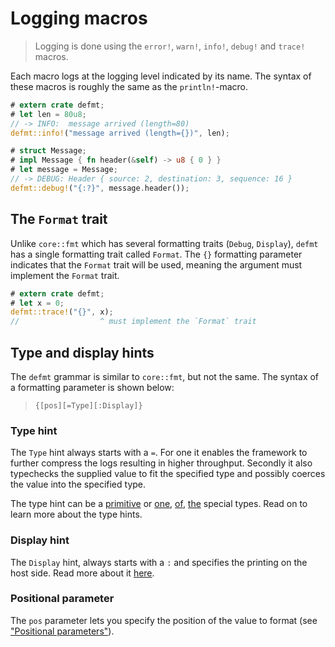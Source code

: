# Logging macros

> Logging is done using the `error!`, `warn!`, `info!`, `debug!` and `trace!` macros.

Each macro logs at the logging level indicated by its name.
The syntax of these macros is roughly the same as the `println!`-macro.

``` rust
# extern crate defmt;
# let len = 80u8;
// -> INFO:  message arrived (length=80)
defmt::info!("message arrived (length={})", len);

# struct Message;
# impl Message { fn header(&self) -> u8 { 0 } }
# let message = Message;
// -> DEBUG: Header { source: 2, destination: 3, sequence: 16 }
defmt::debug!("{:?}", message.header());
```

## The `Format` trait

Unlike `core::fmt` which has several formatting traits (`Debug`, `Display`), `defmt` has a single formatting trait called `Format`.
The `{}` formatting parameter indicates that the `Format` trait will be used, meaning the argument must implement the `Format` trait.

``` rust
# extern crate defmt;
# let x = 0;
defmt::trace!("{}", x);
//                  ^ must implement the `Format` trait
```

## Type and display hints

The `defmt` grammar is similar to `core::fmt`, but not the same. The syntax of a formatting parameter is shown below:

> `{[pos][=Type][:Display]}`

### Type hint

The `Type` hint always starts with a `=`.
For one it enables the framework to further compress the logs resulting in higher throughput.
Secondly it also typechecks the supplied value to fit the specified type and possibly coerces the value into the specified type.

The type hint can be a [primitive](./primitives.md) or [one](./format-slices.md), [of](./istr.md), [the](./bitfields.md) special types.
Read on to learn more about the type hints.

### Display hint

The `Display` hint, always starts with a `:` and specifies the printing on the host side.
Read more about it [here](./hints.md).

### Positional parameter

The `pos` parameter lets you specify the position of the value to format (see ["Positional parameters"](https://doc.rust-lang.org/std/fmt/index.html#positional-parameters)).
